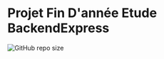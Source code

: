 # Projet Fin D'année Etude BackendExpress

![GitHub repo size](https://img.shields.io/github/repo-size/AzizBenIsmail/PFE_StudySphere-_BackendExpress
)



